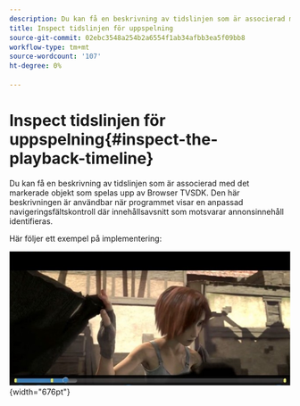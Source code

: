```yaml
---
description: Du kan få en beskrivning av tidslinjen som är associerad med det markerade objekt som spelas upp av Browser TVSDK. Den här beskrivningen är användbar när programmet visar en anpassad navigeringsfältskontroll där innehållsavsnitt som motsvarar annonsinnehåll identifieras.
title: Inspect tidslinjen för uppspelning
source-git-commit: 02ebc3548a254b2a6554f1ab34afbb3ea5f09bb8
workflow-type: tm+mt
source-wordcount: '107'
ht-degree: 0%

---
```


# Inspect tidslinjen för uppspelning{#inspect-the-playback-timeline}

Du kan få en beskrivning av tidslinjen som är associerad med det markerade objekt som spelas upp av Browser TVSDK. Den här beskrivningen är användbar när programmet visar en anpassad navigeringsfältskontroll där innehållsavsnitt som motsvarar annonsinnehåll identifieras.

Här följer ett exempel på implementering:
<!--<a id="fig_9CB8AF44F122405C9B78006ADC10F5B1"></a>-->

![](assets/timeline.png){width="676pt"}
